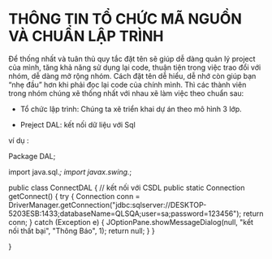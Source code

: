 # THÔNG TIN TỔ CHỨC MÃ NGUỒN VÀ CHUẨN LẬP TRÌNH

Để thống nhất và tuân thủ quy tắc đặt tên sẽ giúp dễ dàng quản lý project của mình, tăng khả năng sử dụng lại code, thuận tiện trong việc trao đổi với nhóm, dễ dàng mở rộng nhóm. Cách đặt tên dễ hiểu, dễ nhớ còn giúp bạn “nhẹ đầu” hơn khi phải đọc lại code của chính mình. Thì các thành viên trong nhóm chúng xẽ thống nhất với nhau xẽ làm việc theo chuẩn sau:

+ Tổ chức lập trình: Chúng ta xẽ triển khai dự án theo mô hình 3 lớp.

- Preject DAL: kết nối dữ liệu với Sql

ví dụ :

Package DAL;

import java.sql.*;
import javax.swing.*;

public class ConnectDAL {
    // kết nối với CSDL
    public static Connection getConnect()
    {
        try
        {
            Connection conn = DriverManager.getConnection("jdbc:sqlserver://DESKTOP-5203ESB:1433;databaseName=QLSQA;user=sa;password=123456");
            return conn;
        }
        catch (Exception e)
        {
            JOptionPane.showMessageDialog(null, "kết nối thất bại", "Thông Báo", 1);
            return null;
        }
    }
    
}



